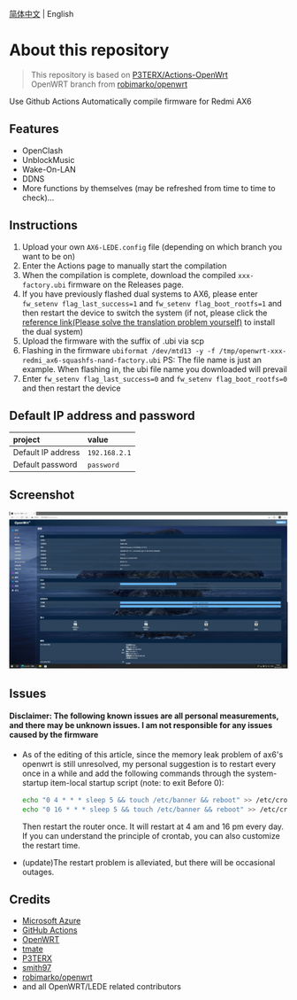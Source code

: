 [简体中文](./README.zh-CN.md) | English

# About this repository

> This repository is based on [P3TERX/Actions-OpenWrt](https://github.com/P3TERX/Actions-OpenWrt)<br>
> OpenWRT branch from [robimarko/openwrt](https://github.com/robimarko/openwrt/tree/ipq807x-5.15)<br>

Use Github Actions Automatically compile firmware for Redmi AX6

## Features

* OpenClash
* UnblockMusic
* Wake-On-LAN
* DDNS
* More functions by themselves (may be refreshed from time to time to check)...

## Instructions

1. Upload your own `AX6-LEDE.config` file (depending on which branch you want to be on)
2. Enter the Actions page to manually start the compilation
3. When the compilation is complete, download the compiled `xxx-factory.ubi` firmware on the Releases page.
4. If you have previously flashed dual systems to AX6, please enter `fw_setenv flag_last_success=1` and `fw_setenv flag_boot_rootfs=1` and then restart the device to switch the system (if not, please click the [reference link(Please solve the translation problem yourself)](https://www.right.com.cn/forum/thread-6054985-1-1.html) to install the dual system)
5. Upload the firmware with the suffix of .ubi via scp
6. Flashing in the firmware `ubiformat /dev/mtd13 -y -f /tmp/openwrt-xxx-redmi_ax6-squashfs-nand-factory.ubi` PS: The file name is just an example. When flashing in, the ubi file name you downloaded will prevail
7. Enter `fw_setenv flag_last_success=0` and `fw_setenv flag_boot_rootfs=0` and then restart the device

## Default IP address and password
   | project | value |
   | :--- | :--- |
   | Default IP address | `192.168.2.1` |
   | Default password | `password` |

## Screenshot

![luci\_admin\_status\_overview](.gitbook/assets/AX6-OP.png)

## Issues
#### Disclaimer: The following known issues are all personal measurements, and there may be unknown issues. I am not responsible for any issues caused by the firmware

* As of the editing of this article, since the memory leak problem of ax6's openwrt is still unresolved, my personal suggestion is to restart every once in a while and add the following commands through the system-startup item-local startup script (note: to exit Before 0):
   ```bash
   echo "0 4 * * * sleep 5 && touch /etc/banner && reboot" >> /etc/crontabs/root
   echo "0 16 * * * sleep 5 && touch /etc/banner && reboot" >> /etc/crontabs/root
   ```
   Then restart the router once. It will restart at 4 am and 16 pm every day. If you can understand the principle of crontab, you can also customize the restart time.

* (update)The restart problem is alleviated, but there will be occasional outages.

## Credits

* [Microsoft Azure](https://azure.microsoft.com/)
* [GitHub Actions](https://github.com/features/actions)
* [OpenWRT](https://github.com/openwrt/openwrt)
* [tmate](https://github.com/tmate-io/tmate)
* [P3TERX](https://github.com/P3TERX)
* [smith97](https://www.right.com.cn/forum/thread-6054985-1-1.html)
* [robimarko/openwrt](https://github.com/robimarko/openwrt/tree/ipq807x-5.15)
* and all OpenWRT/LEDE related contributors
